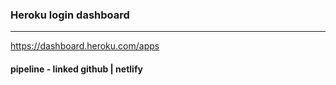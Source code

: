 ### Heroku login dashboard
---

https://dashboard.heroku.com/apps



#### pipeline - linked github | netlify




```
```

```
```

```
```

